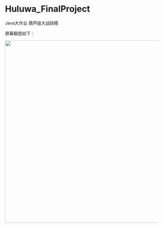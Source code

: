 # Huluwa_FinalProject
Java大作业 葫芦娃大战妖精


屏幕截图如下：

<img src="/Huluwa_FinalProject/Screen_Shots/Fighting.JPG" width="600">

